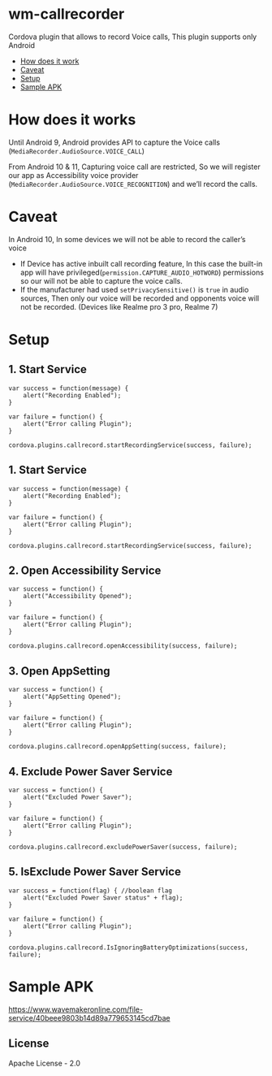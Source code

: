 wm-callrecorder
=========================
Cordova plugin that allows to record Voice calls, This plugin supports only Android


- [How does it work](#how-does-it-works)
- [Caveat](#caveat)
- [Setup](#setup)
- [Sample APK](#APK)



# How does it works
Until Android 9, Android provides API to capture the Voice calls (`MediaRecorder.AudioSource.VOICE_CALL`)

 From Android 10 & 11, Capturing voice call are restricted, So we will register our app as Accessibility voice provider (`MediaRecorder.AudioSource.VOICE_RECOGNITION`) and we’ll record the calls.

# Caveat
In Android 10, In some devices we will not be able to record the caller’s voice 

* If Device has active inbuilt call recording feature, In this case the built-in app will have privileged(`permission.CAPTURE_AUDIO_HOTWORD`) permissions so our will not be able to capture the voice calls.
* If the manufacturer had used `setPrivacySensitive()` is `true` in audio sources, Then only our voice will be recorded and opponents voice will not be recorded. (Devices like Realme pro 3 pro, Realme 7)

# Setup


## 1. Start Service

    var success = function(message) {
        alert("Recording Enabled");
    }

    var failure = function() {
        alert("Error calling Plugin");
    }

    cordova.plugins.callrecord.startRecordingService(success, failure);



## 1. Start Service

    var success = function(message) {
        alert("Recording Enabled");
    }

    var failure = function() {
        alert("Error calling Plugin");
    }

    cordova.plugins.callrecord.startRecordingService(success, failure);

## 2. Open Accessibility Service

    var success = function() {
        alert("Accessibility Opened");
    }

    var failure = function() {
        alert("Error calling Plugin");
    }

    cordova.plugins.callrecord.openAccessibility(success, failure);

## 3. Open AppSetting

    var success = function() {
        alert("AppSetting Opened");
    }

    var failure = function() {
        alert("Error calling Plugin");
    }

    cordova.plugins.callrecord.openAppSetting(success, failure);

## 4. Exclude Power Saver Service

    var success = function() {
        alert("Excluded Power Saver");
    }

    var failure = function() {
        alert("Error calling Plugin");
    }

    cordova.plugins.callrecord.excludePowerSaver(success, failure);

## 5. IsExclude Power Saver Service

    var success = function(flag) { //boolean flag
        alert("Excluded Power Saver status" + flag);
    }

    var failure = function() {
        alert("Error calling Plugin");
    }

    cordova.plugins.callrecord.IsIgnoringBatteryOptimizations(success, failure);


# Sample APK
https://www.wavemakeronline.com/file-service/40beee9803b14d89a779653145cd7bae 

## License
Apache License - 2.0